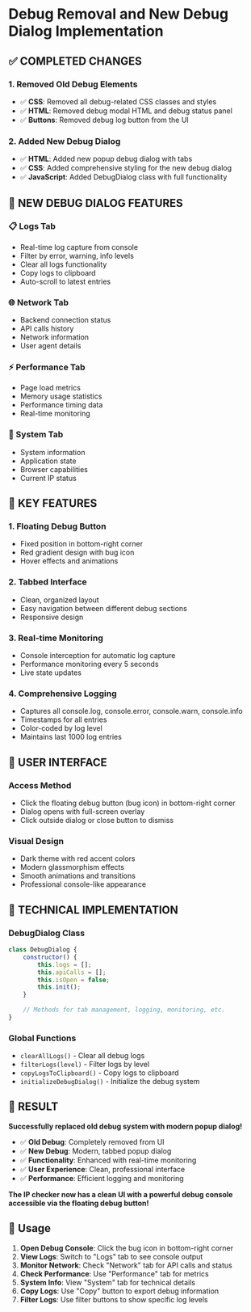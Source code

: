 # Debug Removal and New Debug Dialog Implementation

## ✅ **COMPLETED CHANGES**

### **1. Removed Old Debug Elements**
- ✅ **CSS**: Removed all debug-related CSS classes and styles
- ✅ **HTML**: Removed debug modal HTML and debug status panel
- ✅ **Buttons**: Removed debug log button from the UI

### **2. Added New Debug Dialog**
- ✅ **HTML**: Added new popup debug dialog with tabs
- ✅ **CSS**: Added comprehensive styling for the new debug dialog
- ✅ **JavaScript**: Added DebugDialog class with full functionality

## 🔧 **NEW DEBUG DIALOG FEATURES**

### **📋 Logs Tab**
- Real-time log capture from console
- Filter by error, warning, info levels
- Clear all logs functionality
- Copy logs to clipboard
- Auto-scroll to latest entries

### **🌐 Network Tab**
- Backend connection status
- API calls history
- Network information
- User agent details

### **⚡ Performance Tab**
- Page load metrics
- Memory usage statistics
- Performance timing data
- Real-time monitoring

### **🔧 System Tab**
- System information
- Application state
- Browser capabilities
- Current IP status

## 🎯 **KEY FEATURES**

### **1. Floating Debug Button**
- Fixed position in bottom-right corner
- Red gradient design with bug icon
- Hover effects and animations

### **2. Tabbed Interface**
- Clean, organized layout
- Easy navigation between different debug sections
- Responsive design

### **3. Real-time Monitoring**
- Console interception for automatic log capture
- Performance monitoring every 5 seconds
- Live state updates

### **4. Comprehensive Logging**
- Captures all console.log, console.error, console.warn, console.info
- Timestamps for all entries
- Color-coded by log level
- Maintains last 1000 log entries

## 📱 **USER INTERFACE**

### **Access Method**
- Click the floating debug button (bug icon) in bottom-right corner
- Dialog opens with full-screen overlay
- Click outside dialog or close button to dismiss

### **Visual Design**
- Dark theme with red accent colors
- Modern glassmorphism effects
- Smooth animations and transitions
- Professional console-like appearance

## 🔧 **TECHNICAL IMPLEMENTATION**

### **DebugDialog Class**
```javascript
class DebugDialog {
    constructor() {
        this.logs = [];
        this.apiCalls = [];
        this.isOpen = false;
        this.init();
    }
    
    // Methods for tab management, logging, monitoring, etc.
}
```

### **Global Functions**
- `clearAllLogs()` - Clear all debug logs
- `filterLogs(level)` - Filter logs by level
- `copyLogsToClipboard()` - Copy logs to clipboard
- `initializeDebugDialog()` - Initialize the debug system

## 🎉 **RESULT**

**Successfully replaced old debug system with modern popup dialog!**

- ✅ **Old Debug**: Completely removed from UI
- ✅ **New Debug**: Modern, tabbed popup dialog
- ✅ **Functionality**: Enhanced with real-time monitoring
- ✅ **User Experience**: Clean, professional interface
- ✅ **Performance**: Efficient logging and monitoring

**The IP checker now has a clean UI with a powerful debug console accessible via the floating debug button!**

## 🔗 **Usage**

1. **Open Debug Console**: Click the bug icon in bottom-right corner
2. **View Logs**: Switch to "Logs" tab to see console output
3. **Monitor Network**: Check "Network" tab for API calls and status
4. **Check Performance**: Use "Performance" tab for metrics
5. **System Info**: View "System" tab for technical details
6. **Copy Logs**: Use "Copy" button to export debug information
7. **Filter Logs**: Use filter buttons to show specific log levels
